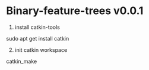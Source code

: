 # Binary-feature-trees v0.0.1

1. install catkin-tools

sudo apt get install catkin

2. init catkin workspace

catkin_make

